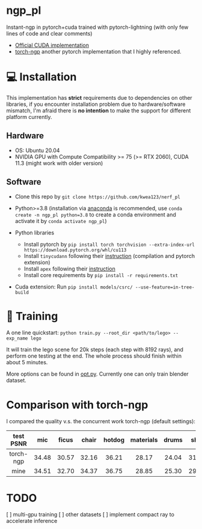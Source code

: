# ngp_pl
Instant-ngp in pytorch+cuda trained with pytorch-lightning (with only few lines of code and clear comments)

*  [Official CUDA implementation](https://github.com/NVlabs/instant-ngp/tree/master)
*  [torch-ngp](https://github.com/ashawkey/torch-ngp) another pytorch implementation that I highly referenced.

# :computer: Installation

This implementation has **strict** requirements due to dependencies on other libraries, if you encounter installation problem due to hardware/software mismatch, I'm afraid there is **no intention** to make the support for different platform currently.

## Hardware

* OS: Ubuntu 20.04
* NVIDIA GPU with Compute Compatibility >= 75 (>= RTX 2060), CUDA 11.3 (might work with older version)

## Software

* Clone this repo by `git clone https://github.com/kwea123/nerf_pl`
* Python>=3.8 (installation via [anaconda](https://www.anaconda.com/distribution/) is recommended, use `conda create -n ngp_pl python=3.8` to create a conda environment and activate it by `conda activate ngp_pl`)
* Python libraries
    * Install pytorch by `pip install torch torchvision --extra-index-url https://download.pytorch.org/whl/cu113`
    * Install `tinycudann` following their [instruction](https://github.com/NVlabs/tiny-cuda-nn#requirements) (compilation and pytorch extension)
    * Install `apex` following their [instruction](https://github.com/NVIDIA/apex#linux)
    * Install core requirements by `pip install -r requirements.txt`

* Cuda extension: Run `pip install models/csrc/ --use-feature=in-tree-build`

# :key: Training

A one line quickstart: `python train.py --root_dir <path/to/lego> --exp_name lego`

It will train the lego scene for 20k steps (each step with 8192 rays), and perform one testing at the end. The whole process should finish within about 5 minutes.

More options can be found in [opt.py](opt.py). Currently one can only train blender dataset.

# Comparison with torch-ngp

I compared the quality v.s. the concurrent work torch-ngp (default settings):

| test PSNR | mic   | ficus | chair | hotdog | materials | drums | ship  | lego  | AVG   |
| :---:     | :---: | :---: | :---: | :---:  | :---:     | :---: | :---: | :---: | :---: |
| torch-ngp | 34.48 | 30.57 | 32.16 | 36.21  | 28.17     | 24.04 | 31.18 | 34.88 | 31.46 |
| mine      | 34.51 | 32.70 | 34.37 | 36.75  | 28.85     | 25.30 | 29.60 | 34.67 | 32.09 |

# TODO

[ ] multi-gpu training
[ ] other datasets
[ ] implement compact ray to accelerate inference